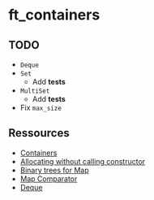 # ft_containers

## TODO

* ``Deque``
* ``Set``
    * Add **tests**
* ``MultiSet``
    * Add **tests**
* Fix ``max_size``

## Ressources

* [Containers](http://www.cplusplus.com/reference/stl/)
* [Allocating without calling constructor](https://stackoverflow.com/a/4576380)
* [Binary trees for Map](https://stackoverflow.com/a/47934594)
* [Map Comparator](https://stackoverflow.com/questions/5733254/how-can-i-create-my-own-comparator-for-a-map)
* [Deque](https://stackoverflow.com/questions/6292332/what-really-is-a-deque-in-stl)
